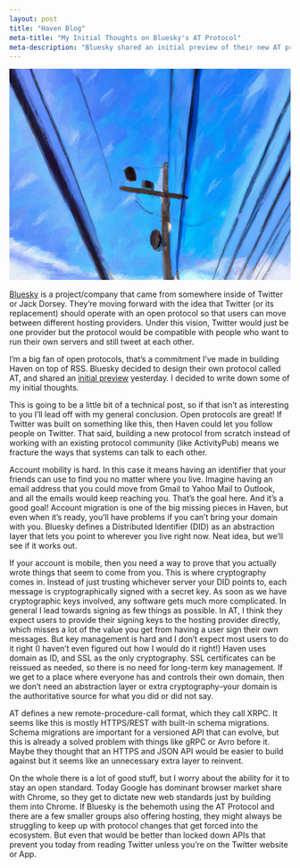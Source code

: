 ```yaml
---
layout: post
title: "Haven Blog"
meta-title: "My Initial Thoughts on Bluesky's AT Protocol"
meta-description: "Bluesky shared an initial preview of their new AT protocol and I'm sharing some of my initial thoughts."
---
```

<img class="default" src="/assets/images/bluesky.jpg" alt="An oil painting of electric wires running across a blue sky" />

[Bluesky](https://blueskyweb.xyz/) is a project/company that came from somewhere inside of Twitter or Jack Dorsey.  They’re moving forward with the idea that Twitter (or its replacement) should operate with an open protocol so that users can move between different hosting providers.  Under this vision, Twitter would just be one provider but the protocol would be compatible with people who want to run their own servers and still tweet at each other.

I’m a big fan of open protocols, that’s a commitment I’ve made in building Haven on top of RSS.  Bluesky decided to design their own protocol called AT, and shared an [initial preview](https://atproto.com/) yesterday.  I decided to write down some of my initial thoughts.

This is going to be a little bit of a technical post, so if that isn’t as interesting to you I’ll lead off with my general conclusion.  Open protocols are great!  If Twitter was built on something like this, then Haven could let you follow people on Twitter.  That said, building a new protocol from scratch instead of working with an existing protocol community (like ActivityPub) means we fracture the ways that systems can talk to each other.

Account mobility is hard.  In this case it means having an identifier that your friends can use to find you no matter where you live.  Imagine having an email address that you could move from Gmail to Yahoo Mail to Outlook, and all the emails would keep reaching you.  That’s the goal here.  And it’s a good goal!  Account migration is one of the big missing pieces in Haven, but even when it’s ready, you’ll have problems if you can’t bring your domain with you.  Bluesky defines a Distributed Identifier (DID) as an abstraction layer that lets you point to wherever you live right now.  Neat idea, but we’ll see if it works out.

If your account is mobile, then you need a way to prove that you actually wrote things that seem to come from you.  This is where cryptography comes in.  Instead of just trusting whichever server your DID points to, each message is cryptographically signed with a secret key.  As soon as we have cryptographic keys involved, any software gets much more complicated.  In general I lead towards signing as few things as possible.  In AT, I think they expect users to provide their signing keys to the hosting provider directly, which misses a lot of the value you get from having a user sign their own messages.  But key management is hard and I don’t expect most users to do it right (I haven’t even figured out how I would do it right!)  Haven uses domain as ID, and SSL as the only cryptography.  SSL certificates can be reissued as needed, so there is no need for long-term key management.  If we get to a place where everyone has and controls their own domain, then we don’t need an abstraction layer or extra cryptography–your domain is the authoritative source for what you did or did not say.

AT defines a new remote-procedure-call format, which they call XRPC.  It seems like this is mostly HTTPS/REST with built-in schema migrations.  Schema migrations are important for a versioned API that can evolve, but this is already a solved problem with things like gRPC or Avro before it.  Maybe they thought that an HTTPS and JSON API would be easier to build against but it seems like an unnecessary extra layer to reinvent.

On the whole there is a lot of good stuff, but I worry about the ability for it to stay an open standard.  Today Google has dominant browser market share with Chrome, so they get to dictate new web standards just by building them into Chrome.  If Bluesky is the behemoth using the AT Protocol and there are a few smaller groups also offering hosting, they might always be struggling to keep up with protocol changes that get forced into the ecosystem.  But even that would be better than locked down APIs that prevent you today from reading Twitter unless you’re on the Twitter website or App.

